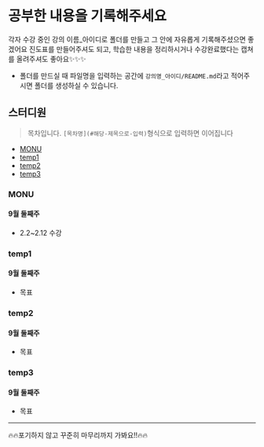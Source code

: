 # 공부한 내용을 기록해주세요
각자 수강 중인 강의 이름_아이디로 폴더를 만들고 그 안에 자유롭게 기록해주셨으면 좋겠어요
진도표를 만들어주셔도 되고, 학습한 내용을 정리하시거나 수강완료했다는 캡쳐를 올려주셔도 좋아요✨✨✨
* 폴더를 만드실 때 파일명을 입력하는 공간에 `강의명_아이디/README.md`라고 적어주시면 폴더를 생성하실 수 있습니다.
## 스터디원
> 목차입니다. `[목차명](#해당-제목으로-입력)`형식으로 입력하면 이어집니다
* [MONU](#monu)
* [temp1](#temp1)
* [temp2](#temp2)
* [temp3](#temp3)

### MONU
#### 9월 둘째주
* 2.2~2.12 수강

### temp1
#### 9월 둘째주
* 목표

### temp2
#### 9월 둘째주
* 목표

### temp3
#### 9월 둘째주
* 목표


***
🔥🔥포기하지 않고 꾸준히 마무리까지 가봐요!!🔥🔥
